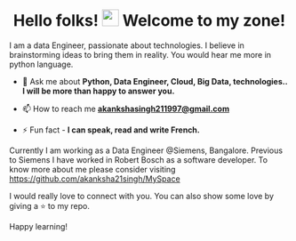 

<!--
**akanksha21singh/akanksha21singh** is a ✨ _special_ ✨ repository because its `README.md` (this file) appears on your GitHub profile.

Here are some ideas to get you started:

- 🔭 I’m currently working on ...
- 🌱 I’m currently learning ...
- 👯 I’m looking to collaborate on ...
- 🤔 I’m looking for help with ...
- 💬 Ask me about ...
- 📫 How to reach me: ...
- 😄 Pronouns: ...
- ⚡ Fun fact: ...
-->

<h1 align="center">Hello folks! <img src="https://raw.githubusercontent.com/MartinHeinz/MartinHeinz/master/wave.gif" width="30px"> Welcome to my zone!</h1>

I am a data Engineer, passionate about technologies. I believe in brainstorming ideas to bring them in reality. You would hear me more in python language.

- 💬 Ask me about **Python, Data Engineer, Cloud, Big Data, technologies..  I will be more than happy to answer you.**

- 📫 How to reach me **akankshasingh211997@gmail.com**

- ⚡ Fun fact - **I can speak, read and write French.**

Currently I am working as a Data Engineer @Siemens, Bangalore. Previous to Siemens I have worked in Robert Bosch as a software developer. 
To know more about me please consider visiting https://github.com/akanksha21singh/MySpace

I would really love to connect with you. You can also show some love by giving a ⭐ to my repo. 

Happy learning!

